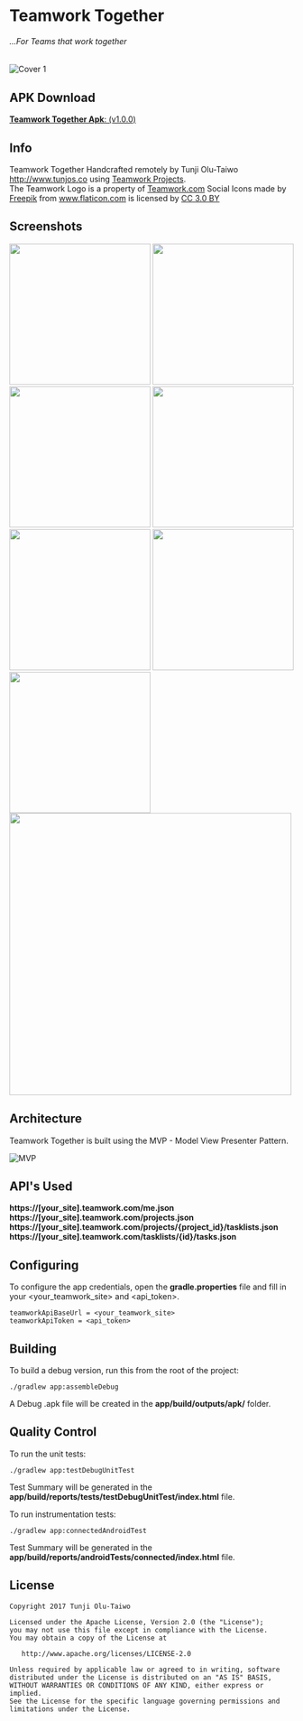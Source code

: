 Teamwork Together
=======
###### ...For Teams that work together

<img src="screenshots/cover_1.jpg" alt="Cover 1"/>

APK Download
--------
[**Teamwork Together Apk**: (v1.0.0)](apk/Teamwork_Together_1.0.0.apk)

Info
--------
Teamwork Together Handcrafted remotely by Tunji Olu-Taiwo http://www.tunjos.co using <a href="https://www.teamwork.com/project-management-software" title="Teamwork Projects">Teamwork Projects</a>.  
The Teamwork Logo is a property of <a href="https://www.teamwork.com/" title="Teamwork">Teamwork.com</a>
Social Icons made by <a href="http://www.freepik.com" title="Freepik">Freepik</a> from <a href="http://www.flaticon.com" title="Flaticon">www.flaticon.com</a> is licensed by <a href="http://creativecommons.org/licenses/by/3.0/" title="Creative Commons BY 3.0" target="_blank">CC 3.0 BY</a>

Screenshots
----------

<img src="screenshots/scr_nav.png" width="250"> <img src="screenshots/scr_projects.png" width="250"> <img src="screenshots/scr_tasklists.png" width="250"> <img src="screenshots/scr_products.png" width="250"> <img src="screenshots/scr_happiness.png" width="250"> <img src="screenshots/scr_team.png" width="250"> <img src="screenshots/scr_contact.png" width="250"> <img src="screenshots/scr_uptime.png" width="500">


Architecture
----------
Teamwork Together is built using the MVP - Model View Presenter Pattern.

<img src="images/mvp_android.png" alt="MVP"/>

API's Used
----------

**https://[your_site].teamwork.com/me.json**  
**https://[your_site].teamwork.com/projects.json**  
**https://[your_site].teamwork.com/projects/{project_id}/tasklists.json**  
**https://[your_site].teamwork.com/tasklists/{id}/tasks.json**  

Configuring
--------

To configure the app credentials, open the **gradle.properties** file and fill in your <your_teamwork_site> and <api_token>.

    teamworkApiBaseUrl = <your_teamwork_site>
    teamworkApiToken = <api_token>

Building
--------

To build a debug version, run this from the root of the project:

    ./gradlew app:assembleDebug
A Debug .apk file will be created in the **app/build/outputs/apk/** folder.

Quality Control
-------

To run the unit tests:

	./gradlew app:testDebugUnitTest
Test Summary will be generated in the **app/build/reports/tests/testDebugUnitTest/index.html** file.

To run instrumentation tests:

	./gradlew app:connectedAndroidTest
Test Summary will be generated in the **app/build/reports/androidTests/connected/index.html** file.

  License
--------

    Copyright 2017 Tunji Olu-Taiwo

    Licensed under the Apache License, Version 2.0 (the "License");
    you may not use this file except in compliance with the License.
    You may obtain a copy of the License at

       http://www.apache.org/licenses/LICENSE-2.0

    Unless required by applicable law or agreed to in writing, software
    distributed under the License is distributed on an "AS IS" BASIS,
    WITHOUT WARRANTIES OR CONDITIONS OF ANY KIND, either express or implied.
    See the License for the specific language governing permissions and
    limitations under the License.
